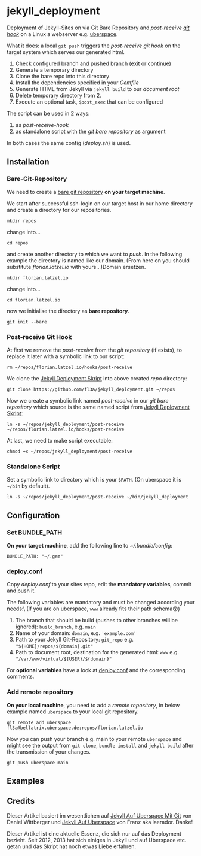 # jekyll_deployment

Deployment of Jekyll-Sites on via Git Bare Repository and *post-receive* 
[*git hook*](https://git-scm.com/book/en/v2/Customizing-Git-Git-Hooks)
on a Linux a webserver e.g. [uberspace](https://uberspace.de).

What it does: a local `git push` triggers the *post-receive git hook* on the target system
which serves our generated html.
1. Check configured branch and pushed branch (exit or continue)
2. Generate a temporary directory
3. Clone the bare repo into this directory
4. Install the dependencies specified in your *Gemfile*
5. Generate HTML from Jekyll via `jekyll build` to our *document root*
6. Delete temporary directory from 2.
7. Execute an optional task, `$post_exec` that can be configured

The script can be used in 2 ways:
1. as *post-receive-hook*
2. as standalone script with the *git bare repository* as argument

In both cases the same config (*deploy.sh*) is used.

## Installation

### Bare-Git-Repository

We need to create a [bare git repository](https://www.saintsjd.com/2011/01/what-is-a-bare-git-repository/) 
**on your target machine**.

We start after successful ssh-login on our target host in our home directory
and create a directory for our repositories.

```
mkdir repos
```
change into... 
```
cd repos
```
and create another directory to which we want to *push*.
In the following example the directory is named like our domain. 
(From here on you should substitute *florian.latzel.io* with yours...)Domain ersetzen.

```
mkdir florian.latzel.io
```

change into... 
```
cd florian.latzel.io
```

now we initialise the directory as **bare repository**.
```
git init --bare
```

### Post-receive Git Hook

At first we remove the *post-receive* from the *git repository* (if exists),
to replace it later with a symbolic link to our script:
```
rm ~/repos/florian.latzel.io/hooks/post-receive
```

We clone the [Jekyll Deployment Skript](https://github.com/fl3a/jekyll_deployment)
into above created *repo* directory:
```
git clone https://github.com/fl3a/jekyll_deployment.git ~/repos 
```

Now we create a symbolic link named *post-receive* in our *git bare repository* 
which source is the same named script from [Jekyll Deployment Skript](
https://github.com/fl3a/jekyll_deployment):
```
ln -s ~/repos/jekyll_deployment/post-receive ~/repos/florian.latzel.io/hooks/post-receive
```

At last, we need to make script executable:
```
chmod +x ~/repos/jekyll_deployment/post-receive
```

### Standalone Script

Set a symbolic link to directory which is your `$PATH`.
(On uberspace it is `~/bin` by default).
```
ln -s ~/repos/jekyll_deployment/post-receive ~/bin/jekyll_deployment
```
## Configuration

### Set BUNDLE_PATH

**On your target machine**, add the following line to *~/.bundle/config*:
```
BUNDLE_PATH: "~/.gem"
```

### deploy.conf

Copy *deploy.conf* to your sites repo, 
edit the **mandatory variables**, commit and push it.

The following variables are mandatory and must be changed according your needs:\\
(If you are on uberspace, `www` already fits their path schema😙)

1. The branch that should be build (pushes to other branches will be ignored): `build_branch`, e.g. `main`
2. Name of your domain: `domain`, e.g. `'example.com'`
3. Path to your Jekyll Git-Repository: `git_repo` e.g. `"${HOME}/repos/${domain}.git"`
4. Path to document root, destination for the generated html: `www` e.g. `"/var/www/virtual/${USER}/${domain}"`

For **optional variables** have a look at [deploy.conf](
https://github.com/fl3a/jekyll_deployment/blob/master/deploy.conf) and the corresponding comments.

### Add remote repository

**On your local machine**, you need to add a *remote repository*,
in below example named `uberspace` to your local git repository.
```
git remote add uberspace fl3a@bellatrix.uberspace.de:repos/florian.latzel.io
```

Now you can push your branch e.g. main to your remote `uberspace`
and might see the output from `git clone`, `bundle install` and `jekyll build`
after the transmission of your changes.
```
git push uberspace main
```

## Examples

## Credits

Dieser Artikel basiert im wesentlichen auf 
[Jekyll Auf Uberspace Mit Git](https://www.wittberger.net/post/jekyll-auf-uberspace-mit-git/) von Daniel Wittberger 
und [Jekyll Auf Uberspace](https://lc3dyr.de/blog/2012/07/22/Jekyll-auf-Uberspace/)
von Franz aka laerador. Danke!

Dieser Artikel ist eine aktuelle Essenz, die sich nur auf das Deployment bezieht. 
Seit 2012, 2013 hat sich einiges in Jekyll und auf Uberspace etc. getan 
und das Skript hat noch etwas Liebe erfahren. 
